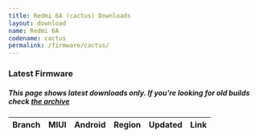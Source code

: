 ```yaml
---
title: Redmi 6A (cactus) Downloads
layout: download
name: Redmi 6A
codename: cactus
permalink: /firmware/cactus/
---
```


### Latest Firmware
##### This page shows latest downloads only. If you're looking for old builds check [the archive](/archive/firmware/cactus/)


<div class="table-responsive-md" id="table-wrapper">
<table id="firmware" class="compact table table-striped table-hover table-sm">
    <thead class="thead-dark">
        <tr>
            <th>Branch</th>
            <th>MIUI</th>
            <th>Android</th>
            <th>Region</th>
            <th>Updated</th>
            <th>Link</th>
        </tr>
    </thead>
    <script>loadFirmwareDownloads('cactus', 'latest')</script>
</table>
</div>
